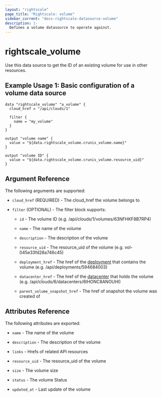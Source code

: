 ```yaml
---
layout: "rightscale"
page_title: "Rightscale: volume"
sidebar_current: "docs-rightscale-datasource-volume"
description: |-
  Defines a volume datasource to operate against.
---
```


# rightscale_volume

Use this data source to get the ID of an existing volume for use in other resources.

## Example Usage 1: Basic configuration of a volume data source

```hcl
data "rightscale_volume" "a_volume" {
  cloud_href = "/api/clouds/1"

  filter {
    name = "my_volume"
  }
}

output "volume name" {
  value = "${data.rightscale_volume.crunis_volume.name}"
}

output "volume ID" {
  value = "${data.rightscale_volume.crunis_volume.resource_uid}"
}
```

## Argument Reference

The following arguments are supported:

* `cloud_href` (REQUIRED) - The cloud_href the volume belongs to

* `filter` (OPTIONAL) - The filter block supports:

  * `id` - The volume ID (e.g. /api/clouds/1/volumes/63NFHKF8B7RP4)

  * `name` - The name of the volume

  * `description` - The description of the volume

  * `resource_uid` - The resource_uid of the volume (e.g. vol-045e33fd28a746c45)

  * `deployment_href` - The href of the [deployment](http://docs.rightscale.com/cm/dashboard/manage/deployments/) that contains the volume (e.g. /api/deployments/594684003)

  * `datacenter_href` - The href of the [datacenter](http://docs.rightscale.com/cm/dashboard/clouds/generic/datacenter_zones_concepts.html) that holds the volume (e.g. /api/clouds/6/datacenters/6IHONC8ANOUHI)

  * `parent_volume_snapshot_href` - The href of snapshot the volume was created of

## Attributes Reference

The following attributes are exported:

* `name` - The name of the volume

* `description` - The description of the volume

* `links` - Hrefs of related API resources

* `resource_uid` - The resource_uid of the volume

* `size` - The volume size

* `status` - The volume Status

* `updated_at` - Last update of the volume
